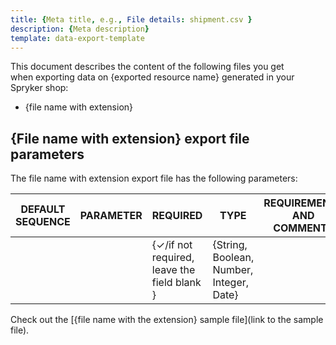 ```yaml
---
title: {Meta title, e.g., File details: shipment.csv }
description: {Meta description}
template: data-export-template
---
```


This document describes the content of the following files you get when exporting data on {exported resource name} generated in your Spryker shop:
<!-- Provide a bulleted list of files generated upon export -->
* {file name with extension}

## {File name with extension} export file parameters

The file name with extension export file has the following parameters:

| DEFAULT SEQUENCE | PARAMETER | REQUIRED | TYPE | REQUIREMENTS AND COMMENTS | DESCRIPTION |
|---|---|---|---|---|---|
|  |  | {&check;/if not required, leave the field blank } | {String, Boolean, Number, Integer, Date} | <!-- If there are no requirements or comments, leave the field blank.--> |  |

Check out the [{file name with the extension} sample file](link to the sample file).<!-- Make sure the file with the same formatting is uploaded to the AWS instance-->
<!-- Example: Check out the [orders.csv sample file](https://spryker.s3.eu-central-1.amazonaws.com/docs/Developer+Guide/Development+Guide/Data+Export/order-expenses.csv). -->
